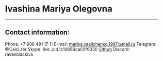 # Ivashina Mariya Olegovna
***
## Contact information:
Phone: +7 906 491 17 11
E-mail: mariya.vasilchenko.1997@mail.ru
Telegram: @Calci_fer
Skype: live:.cid.1c10669ca00f6350
[Github](https://github.com/RavenIVA)
Discord: ravenblackiva
